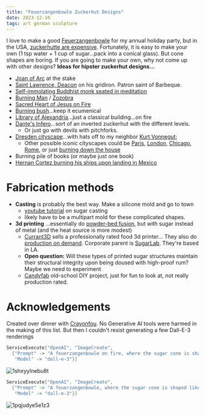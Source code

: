 ```yaml
---
title: "Feuerzangenbowle Zuckerhut Designs"
date: 2023-12-16
tags: art german sculpture
---
```


I love to make a good [Feuerzangenbowle](https://thewinegetter.com/2015/02/10/feuerzangenbowle-and-how-to-make-your-own-zuckerhut/) for my annual holiday party, but in the USA, [zuckerhutte are expensive](https://amzn.to/3uVXJhz).  Fortunately, it is easy to make your own (1 tsp water + 1 cup of sugar...pack into a conical glass).  But cone shapes are boring. If you are going to make your own, why not come up with other designs? **Ideas for hipster zuckerhut designs...**

- [Joan of Arc](https://en.wikipedia.org/wiki/Joan_of_Arc) at the stake
- [Saint Lawrence, Deacon](https://en.wikipedia.org/wiki/Saint_Lawrence) on his gridiron. Patron saint of Barbeque.
- [Self-immolating Buddhist monk seated in meditation](https://rarehistoricalphotos.com/the-burning-monk-1963/)
- [Burning Man](https://images.app.goo.gl/PJswJ18iwJQ5UQJc6) / [Zozobra](https://burnzozobra.com)
- [Sacred Heart of Jesus on Fire](https://aleteia.org/2022/06/21/why-is-the-sacred-heart-on-fire/)
- [Burning bush](https://en.wikipedia.org/wiki/Burning_bush)...keep it ecumenical
- [Library of Alexandria](https://images.app.goo.gl/v196qZXdjnqgybAP8)...just a classical building...on fire
- [Dante's Infero](https://images.app.goo.gl/oynhPf4LnhYRR4M47)...sort of an inverted zuckerhut with the different levels.
    - Or just go with devils with pitchforks.
- [Dresden cityscape](https://images.app.goo.gl/HjbTfmWdJQTdACXx8)...with hats off to my neighbor [Kurt Vonnegut](https://en.wikipedia.org/wiki/Slaughterhouse-Five); 
    - Other possible iconic cityscapes could be [Paris](https://en.wikipedia.org/wiki/Paris_Is_Burning_(film)), [London](https://en.wikipedia.org/wiki/London%27s_Burning_(The_Clash_song)), [Chicago](https://en.wikipedia.org/wiki/Great_Chicago_Fire), [Rome](https://en.wikipedia.org/wiki/Great_Fire_of_Rome), or just [burning down the house](https://en.wikipedia.org/wiki/Burning_Down_the_House)
- Burning pile of books (or maybe just one book)
- [Hernan Cortez burning his ships upon landing in Mexico](https://www.jstor.org/stable/335707) 

# Fabrication methods

- **Casting** is probably the best way. Make a silicone mold and go to town
    - [youtube tutorial](https://www.youtube.com/watch?v=oZasLw05KpA) on sugar casting
    - likely have to be a multipart mold for these complicated shapes.
- **3d printing** ...essentially do [powder-bed fusion](https://www.lboro.ac.uk/research/amrg/about/the7categoriesofadditivemanufacturing/powderbedfusion/), but with sugar instead of metal (and the heat source is more modest)
    - [Currant3D](https://currant3d.com/currant-3d-printer) sells a professionally rated food 3d printer...  They also do [production on demand](https://currant3d.com/3d-printed-food). Corporate parent is [SugarLab](https://sugarlab3d.com/pages/tech). They're based in LA.
    - **Open question:** Will these types of printed sugar structures maintain their structural integrity upon being doused with high-proof rum?  Maybe we need to experiment
    - [Candyfab](https://candyfab.org/#cf6k) old-school DIY project, just for fun to look at, not really production rated.

# Acknowledgements

Created over dinner with [Crayonfou](https://crayonfou.com). No Generative AI tools were harmed in the making of this list. But then I couldn't resist generating a few Dall-E-3 renderings


```mathematica
ServiceExecute["OpenAI", "ImageCreate", 
  {"Prompt" -> "A feuerzangenbowle on fire, where the sugar cone is shaped like Joan of Arc made of sugar and on fire", 
   "Model" -> "dall-e-3"}]
```

![1shxyylnebu8t](/blog/images/2023/12/16/1shxyylnebu8t.png)

```mathematica
ServiceExecute["OpenAI", "ImageCreate", 
  {"Prompt" -> "A feuerzangenbowle, where the sugar cone is shaped like the skyline of dresden and is on fire", 
   "Model" -> "dall-e-3"}]
```

![1pqjudye5e1z3](/blog/images/2023/12/16/1pqjudye5e1z3.png)
